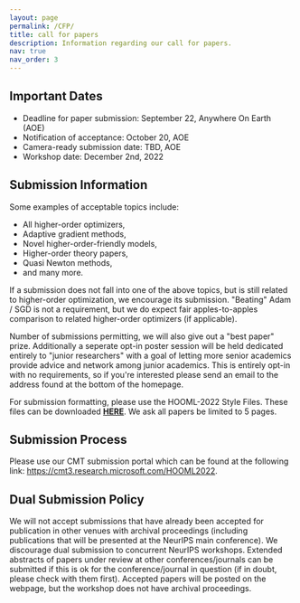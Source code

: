 ```yaml
---
layout: page
permalink: /CFP/
title: call for papers
description: Information regarding our call for papers.
nav: true
nav_order: 3
---
```


## Important Dates
- Deadline for paper submission: September 22, Anywhere On Earth (AOE)
- Notification of acceptance:    October 20, AOE
- Camera-ready submission date:  TBD, AOE
- Workshop date:                 December 2nd, 2022


## Submission Information

Some examples of acceptable topics include:
- All higher-order optimizers,
- Adaptive gradient methods,
- Novel higher-order-friendly models,
- Higher-order theory papers,
- Quasi Newton methods,
- and many more.

If a submission does not fall into one of the above topics, but is still related to higher-order optimization, we encourage its submission. "Beating" Adam / SGD is not a requirement, but we do expect fair apples-to-apples comparison to related higher-order optimizers (if applicable).

Number of submissions permitting, we will also give out a "best paper" prize. Additionally a seperate opt-in poster session will be held dedicated entirely to "junior researchers" with a goal of letting more senior academics provide advice and network among junior academics. This is entirely opt-in with no requirements, so if you're interested please send an email to the address found at the bottom of the homepage.

For submission formatting, please use the HOOML-2022 Style Files. These files can be downloaded [**HERE**](https://order-up-ml.github.io/style.zip). We ask all papers be limited to 5 pages.

## Submission Process

Please use our CMT submission portal which can be found at the following link: https://cmt3.research.microsoft.com/HOOML2022.

## Dual Submission Policy

We will not accept submissions that have already been accepted for publication in other venues with archival proceedings (including publications that will be presented at the NeurIPS main conference). We discourage dual submission to concurrent NeurIPS workshops. Extended abstracts of papers under review at other conferences/journals can be submitted if this is ok for the conference/journal in question (if in doubt, please check with them first). Accepted papers will be posted on the webpage, but the workshop does not have archival proceedings.
